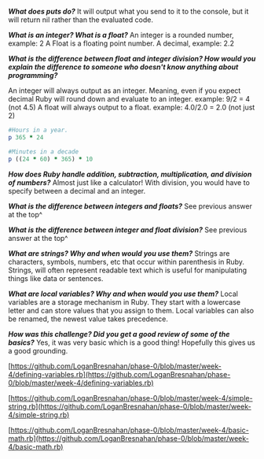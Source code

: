 ***What does puts do?***
It will output what you send to it to the console, but it will return
nil rather than the evaluated code.

***What is an integer? What is a float?***
An integer is a rounded number, example: 2
A Float is a floating point number. A decimal, example: 2.2

***What is the difference between float and integer division? How would you explain the difference to someone who doesn't know anything about programming?***

An integer will always output as an integer. Meaning, even if you expect
decimal Ruby will round down and evaluate to an integer. example: 9/2 = 4
(not 4.5)
A float will always output to a float. example: 4.0/2.0 = 2.0 (not just 2)


```ruby
#Hours in a year.
p 365 * 24

#Minutes in a decade
p ((24 * 60) * 365) * 10
```

***How does Ruby handle addition, subtraction, multiplication, and division of numbers?***
Almost just like a calculator! With division, you would have to specify between a decimal and an integer.

***What is the difference between integers and floats?***
See previous answer at the top^

***What is the difference between integer and float division?***
See previous answer at the top^

***What are strings? Why and when would you use them?***
Strings are characters, symbols, numbers, etc that occur within 
parenthesis in Ruby. Strings, will often represent readable text which is 
useful for manipulating things like data or sentences.

***What are local variables? Why and when would you use them?***
Local variables are a storage mechanism in Ruby. They start with a 
lowercase letter and can store values that you assign to them. 
Local variables can also be renamed, the newest value takes precedence.

***How was this challenge? Did you get a good review of some of the basics?***
Yes, it was very basic which is a good thing! Hopefully this gives us 
a good grounding.

[https://github.com/LoganBresnahan/phase-0/blob/master/week-4/defining-variables.rb](https://github.com/LoganBresnahan/phase-0/blob/master/week-4/defining-variables.rb)

[https://github.com/LoganBresnahan/phase-0/blob/master/week-4/simple-string.rb](https://github.com/LoganBresnahan/phase-0/blob/master/week-4/simple-string.rb)

[https://github.com/LoganBresnahan/phase-0/blob/master/week-4/basic-math.rb](https://github.com/LoganBresnahan/phase-0/blob/master/week-4/basic-math.rb)

